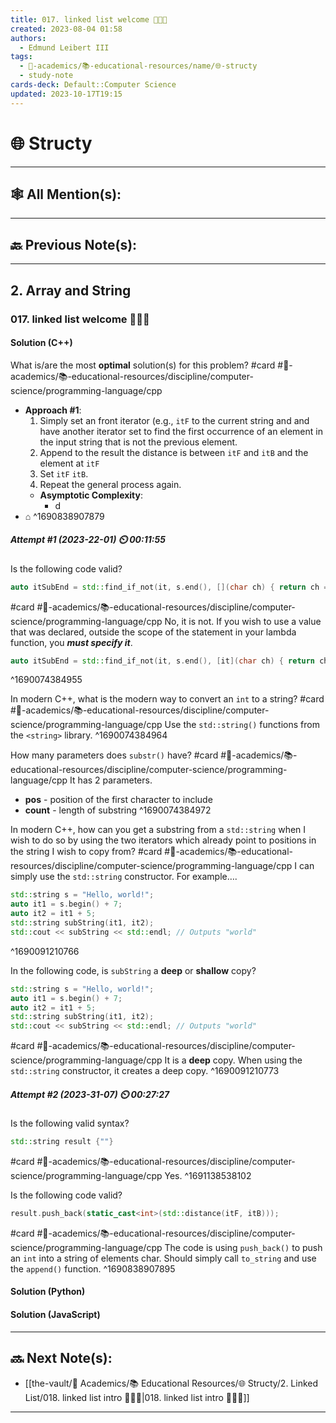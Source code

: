 ```yaml
---
title: 017. linked list welcome 👨🏻‍🏫
created: 2023-08-04 01:58
authors:
  - Edmund Leibert III
tags:
  - 🔴-academics/📚-educational-resources/name/🌐-structy
  - study-note
cards-deck: Default::Computer Science
updated: 2023-10-17T19:15
---
```


# 🌐 Structy

---

## 🕸️ All Mention(s): 

---

## 🔙 Previous Note(s):

---

## 2. Array and String

### **017. linked list welcome 👨🏻‍🏫**

#### Solution (C++)

What is/are the most **optimal** solution(s) for this problem? 
#card  #🔴-academics/📚-educational-resources/discipline/computer-science/programming-language/cpp
- **Approach #1**:
	1. Simply set an front iterator (e.g., `itF` to the current string and and have another iterator set to find the first occurrence of an element in the input string that is not the previous element.
	2. Append to the result the distance is between `itF` and `itB` and the element at `itF`
	3. Set `itF` `itB`. 
	4. Repeat the general process again.
	- **Asymptotic Complexity**:
		- d
- ⌂
^1690838907879

##### **Attempt #1 (2023-22-01) ⏲️ 00:11:55**

Is the following code valid?
```cpp
auto itSubEnd = std::find_if_not(it, s.end(), [](char ch) { return ch == *it; });
```
#card  #🔴-academics/📚-educational-resources/discipline/computer-science/programming-language/cpp
No, it is not. If you wish to use a value that was declared, outside the scope of the statement in your lambda function, you ***must specify it***.
```cpp
auto itSubEnd = std::find_if_not(it, s.end(), [it](char ch) { return ch == *it; });
```
^1690074384955

In modern C++, what is the modern way to convert an `int` to a string? 
#card  #🔴-academics/📚-educational-resources/discipline/computer-science/programming-language/cpp
Use the `std::string()` functions from the `<string>` library.
^1690074384964

How many parameters does `substr()` have? 
#card  #🔴-academics/📚-educational-resources/discipline/computer-science/programming-language/cpp
It has 2 parameters.
- **pos** - position of the first character to include
- **count** - length of substring
^1690074384972

In modern C++, how can you get a substring from a `std::string` when I wish to do so by using the two iterators which already point to positions in the string I wish to copy from? 
#card  #🔴-academics/📚-educational-resources/discipline/computer-science/programming-language/cpp
I can simply use the `std::string` constructor. For example….
```cpp
std::string s = "Hello, world!";
auto it1 = s.begin() + 7;
auto it2 = it1 + 5;
std::string subString(it1, it2);
std::cout << subString << std::endl; // Outputs "world"
```
^1690091210766

In the following code, is `subString` a **deep** or **shallow** copy? 
```cpp
std::string s = "Hello, world!";
auto it1 = s.begin() + 7;
auto it2 = it1 + 5;
std::string subString(it1, it2);
std::cout << subString << std::endl; // Outputs "world"
```
#card  #🔴-academics/📚-educational-resources/discipline/computer-science/programming-language/cpp
It is a **deep** copy. When using the `std::string` constructor, it creates a deep copy.
^1690091210773

##### **Attempt #2 (2023-31-07) ⏲️ 00:27:27**

Is the following valid syntax? 
```cpp
std::string result {""}
```
#card #🔴-academics/📚-educational-resources/discipline/computer-science/programming-language/cpp
Yes.
^1691138538102

Is the following code valid?
```cpp
result.push_back(static_cast<int>(std::distance(itF, itB)));
```
#card  #🔴-academics/📚-educational-resources/discipline/computer-science/programming-language/cpp
The code is using `push_back()` to push an `int` into a string of elements char. Should simply call `to_string` and use the `append()` function.
^1690838907895

#### Solution (Python)

#### Solution (JavaScript)


---

## 🔜 Next Note(s):
- [[the-vault/🔴 Academics/📚 Educational Resources/🌐 Structy/2. Linked List/018. linked list intro 👨🏻‍🏫|018. linked list intro 👨🏻‍🏫]]

---
